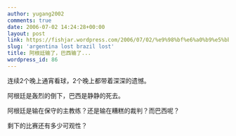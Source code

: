 ```yaml
---
author: yugang2002
comments: true
date: 2006-07-02 14:24:28+00:00
layout: post
link: https://fishjar.wordpress.com/2006/07/02/%e9%98%bf%e6%a0%b9%e5%bb%b7%e8%be%93%e4%ba%86%ef%bc%8c%e5%b7%b4%e8%a5%bf%e8%be%93%e4%ba%86/
slug: 'argentina lost brazil lost'
title: 阿根廷输了，巴西输了...
wordpress_id: 86
---
```


连续2个晚上通宵看球，2个晚上都带着深深的遗憾。




阿根廷是轰烈的倒下，巴西是静静的死去。




阿根廷是输在保守的主教练？还是输在糟糕的裁判？而巴西呢？




剩下的比赛还有多少可观性？
